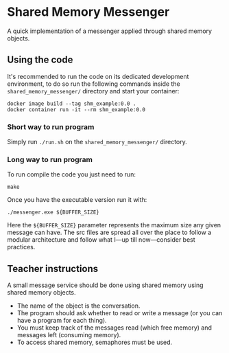 # Shared Memory Messenger

A quick implementation of a messenger applied through shared memory objects.

## Using the code

It's recommended to run the code on its dedicated development environment, to do so run the following commands inside the `shared_memory_messenger/` directory and start your container:

``` Shell
docker image build --tag shm_example:0.0 .
docker container run -it --rm shm_example:0.0 
```

### Short way to run program

Simply run `./run.sh` on the `shared_memory_messenger/` directory.

### Long way to run program

To run compile the code you just need to run:

``` Shell
make
```

Once you have the executable version run it with:

``` Shell
./messenger.exe ${BUFFER_SIZE}
```

Here the `${BUFFER_SIZE}` parameter represents the maximum size any given message can have. The src files are spread all over the place to follow a modular architecture and follow what I—up till now—consider best practices.

## Teacher instructions

A small message service should be done using shared memory using shared memory objects.

- The name of the object is the conversation.
- The program should ask whether to read or write a message (or you can have a program for each thing).
- You must keep track of the messages read (which free memory) and
messages left (consuming memory).
- To access shared memory, semaphores must be used.